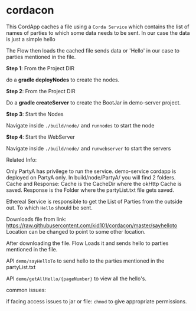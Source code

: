 # cordacon
This CordApp caches a file using a `Corda Service` which contains the list of names of parties to which some data needs to be sent. 
In our case the data is just a simple hello

The Flow then loads the cached file sends data or 'Hello' in our case to parties mentioned in the file.


**Step 1**: From the Project DIR

do a **gradle deployNodes** to create the nodes.

**Step 2**: From the Project DIR

Do a **gradle createServer** to create the BootJar in demo-server project. 

**Step 3**: Start the Nodes

Navigate inside `./build/node/` and `runnodes` to start the node

**Step 4**: Start the WebServer

Navigate inside `./build/node/` and `runwebserver` to start the servers

Related Info:

Only PartyA has privilege to run the service. demo-service cordapp is deployed on PartyA only.
In build/node/PartyA/ you will find 2 folders. Cache and Response:
Cache is the CacheDir where the okHttp Cache is saved. Response is the Folder where the partyList.txt file gets saved. 

Ethereal Service is responsible to get the List of Parties from the outside out. To which `Hello` should be sent.

Downloads file from link: https://raw.githubusercontent.com/kid101/cordacon/master/sayhelloto
Location can be changed to point to some other location.

After downloading the file. Flow Loads it and sends hello to parties mentioned in the file.

API `demo/sayHelloTo` to send hello to the parties mentioned in the partyList.txt

API `demo/getAllHello/{pageNumber}` to view all the hello's.

common issues:

if facing access issues to jar or file: `chmod` to give appropriate permissions.
